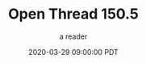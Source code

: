 ---
layout: podcast
title: "Open Thread 150.5"
author: a reader
description: https://slatestarcodex.com/2020/03/29/open-thread-150-5/
date: 2020-03-29 09:00:00 PDT
length: 58750
duration: 15
guid: open-thread-150-5
---